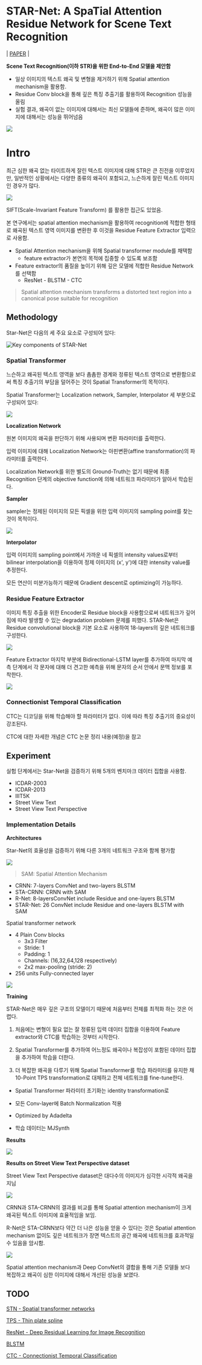 # STAR-Net: A SpaTial Attention Residue Network for Scene Text Recognition

| [PAPER](http://cdn.iiit.ac.in/cdn/preon.iiit.ac.in/~scenetext/files/papers/liu_bmvc16.pdf) |



**Scene Text Recognition(이하 STR)을 위한 End-to-End 모델을 제안함**

* 일상 이미지의 텍스트 왜곡 및 변형을 제거하기 위해 Spatial attention mechanism을 활용함.
* Residue Conv block을 통해 깊은 특징 추출기를 활용하여 Recognition 성능을 올림
* 실험 결과, 왜곡이 없는 이미지에 대해서는 최신 모델들에 준하며, 왜곡이 많은 이미지에 대해서는 성능을 뛰어넘음



![](../images/star_net01.jpg)



# Intro

최근 심한 왜곡 없는 타이트하게 잘린 텍스트 이미지에 대해 STR은 큰 진전을 이루었지만, 일반적인 상황에서는 다양한 종류의 왜곡이 포함되고, 느슨하게 잘린 텍스트 이미지인 경우가 많다.

![](../images/star_net02.jpg)





SIFT(Scale-Invariant Feature Transform) 를 활용한 접근도 있었음.

본 연구에서는 spatial attention mechanism을 활용하여 recognition에 적합한 형태로 왜곡된 텍스트 영역 이미지를 변환한 후 이것을 Residue Feature Extractor 입력으로 사용함.



* Spatial Attention mechanism을 위해 Spatial transformer module를 채택함
  * feature extractor가 본연의 목적에 집중할 수 있도록 보조함
* Feature extractor의 품질을 높이기 위해 깊은 모델에 적합한 Residue Network를 선택함
  * ResNet - BLSTM - CTC



> Spatial attention mechanism transforms a distorted text region into a canonical pose suitable for recognition



## Methodology

Star-Net은 다음의 세 주요 요소로 구성되어 있다:

![Key components of STAR-Net](../images/star_net01.jpg)

### Spatial Transformer

느슨하고 왜곡된 텍스트 영역을 보다 촘촘한 경계와 정류된 텍스트 영역으로 변환함으로써 특징 추출기의 부담을 덜어주는 것이 Spatial Transformer의 목적이다.

Spatial Transformer는 Localization network, Sampler, Interpolator 세 부분으로 구성되어 있다:

![](../images/star_net03.jpg)



**Localization Network**

원본 이미지의 왜곡을 판단하기 위해 사용되며 변환 파라미터를 출력한다.

입력 이미지에 대해 Localization Network는 아핀변환(affine transformation)의 파라미터를 출력한다.

Localization Network를 위한 별도의 Ground-Truth는 없기 때문에 최종 Recognition 단계의 objective function에 의해   네트워크 파라미터가 알아서 학습된다.



**Sampler**

sampler는 정제된 이미지의 모든 픽셀을 위한 입력 이미지의 sampling point를 찾는 것이 목적이다.

![](../images/star_net04.jpg)



**Interpolator**

입력 이미지의 sampling point에서 가까운 네 픽셀의 intensity values로부터 bilinear interpolation을 이용하여 정제 이미지의 (x', y')에 대한 intensity value를 추정한다.



모든 연산이 미분가능하기 때문에 Gradient descent로 optimizing이 가능하다.



### Residue Feature Extractor

이미지 특징 추출을 위한 Encoder로 Residue block을 사용함으로써 네트워크가 깊어짐에 따라 발생할 수 있는 degradation problem 문제를 피했다. STAR-Net은 Residue convolutional block을 기본 요소로 사용하여 18-layers의 깊은 네트워크를 구성한다.

![](../images/star_net05.jpg)



Feature Extractor 마지막 부분에 Bidirectional-LSTM layer를 추가하여 마지막 예측 단계에서 각 문자에 대해 더 견고한 예측을 위해 문자의 순서 안에서 문맥 정보를 포착한다.

![](../images/star_net06.jpg)



### Connectionist Temporal Classification

CTC는 디코딩을 위해 학습해야 할 파라미터가 없다. 이에 따라 특징 추출기의 중요성이 강조된다.

CTC에 대한 자세한 개념은 CTC 논문 정리 내용(예정)을 참고



## Experiment

실험 단계에서는 Star-Net을 검증하기 위해 5개의 벤치마크 데이터 집합을 사용함.

* ICDAR-2003
* ICDAR-2013
* IIIT5K
* Street View Text
* Street View Text Perspective



### Implementation Details

**Architectures**

Star-Net의 효율성을 검증하기 위해 다른 3개의 네트워크 구조와 함께 평가함

![](../images/star_net07.jpg)

> SAM: Spatial Attention Mechanism



* CRNN: 7-layers ConvNet and two-layers BLSTM 
* STA-CRNN: CRNN with SAM
* R-Net: 8-layersConvNet include Residue and one-layers BLSTM
* STAR-Net: 26 ConvNet include Residue and one-layers BLSTM with SAM



Spatial transformer network

* 4 Plain Conv blocks
  * 3x3 Filter
  * Stride: 1
  * Padding: 1
  * Channels: (16,32,64,128 respectively)
  * 2x2 max-pooling (stride: 2)
* 256 units Fully-connected layer

![](../images/star_net09.jpg)



**Training**

STAR-Net은 매우 깊은 구조의 모델이기 때문에 처음부터 전체를 최적화 하는 것은 어렵다.

1. 처음에는 변형이 필요 없는 잘 정류된 입력 데이터 집합을 이용하여 Feature extractor와 CTC를 학습하는 것부터 시작한다.

2. Spatial Transformer를 추가하여 어느정도 왜곡이나 복잡성이 포함된 데이터 집합을 추가하여 학습을 더한다. 
3. 더 복잡한 왜곡을 다루기 위해 Spatial Transformer를 학습 파라미터를 유지한 채 10-Point TPS transformation로 대체하고 전체 네트워크를 fine-tune한다.



* Spatial Transformer 파라미터 초기화는 identity transformation로

* 모든 Conv-layer에 Batch Normalization 적용
* Optimized by Adadelta
* 학습 데이터는 MJSynth



**Results**

![](../images/star_net08.jpg)



**Results on Street View Text Perspective dataset**

Street View Text Perspective dataset은 대다수의 이미지가 심각한 시각적 왜곡을 지님

![](../images/star_net10.jpg)

CRNN과 STA-CRNN의 결과를 비교를 통해 Spatial attention mechanism이 크게 왜곡된 텍스트 이미지에 효율적임을 보임.

R-Net은 STA-CRNN보다 약간 더 나은 성능을 얻을 수 있다는 것은 Spatial attention mechanism 없이도 깊은 네트워크가 장면 텍스트의 공간 왜곡에 네트워크를 효과적일 수 있음을 암시함.



![](../images/star_net11.jpg)

Spatial attention mechanism과 Deep ConvNet의 결합을 통해 기존 모델들 보다 복잡하고 왜곡이 심한 이미지에 대해서 개선된 성능을 보였다.



## TODO

[STN - Spatial transformer networks](http://papers.nips.cc/paper/5854-spatial-transformer-networks.pdf)

[TPS - Thin plate spline](http://members.cbio.mines-paristech.fr/~jvert/svn/bibli/local/Bookstein1989Principal.pdf)

[ResNet - Deep Residual Learning for Image Recognition](https://arxiv.org/pdf/1512.03385.pdf)

[BLSTM](https://arxiv.org/pdf/1303.5778.pdf)

[CTC - Connectionist Temporal Classification](https://mediatum.ub.tum.de/doc/1292048/file.pdf)